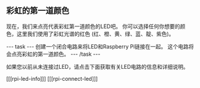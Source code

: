 ## 彩虹的第一道颜色

现在，我们来点亮代表彩虹第一道颜色的LED吧。 你可以选择任何你想要的颜色，这里我们使用了彩虹光谱的红色 (红、橙、黄、绿、蓝、靛、紫色)。

--- task ---
创建一个闭合电路来将LED和Raspberry Pi链接在一起。 这个电路将会点亮彩虹的第一道颜色。 
--- /task ---

如果您以前从未连接过LED，请点击下面获取有关LED电路的信息和详细说明。

[[[rpi-led-info]]] 
[[[rpi-connect-led]]]